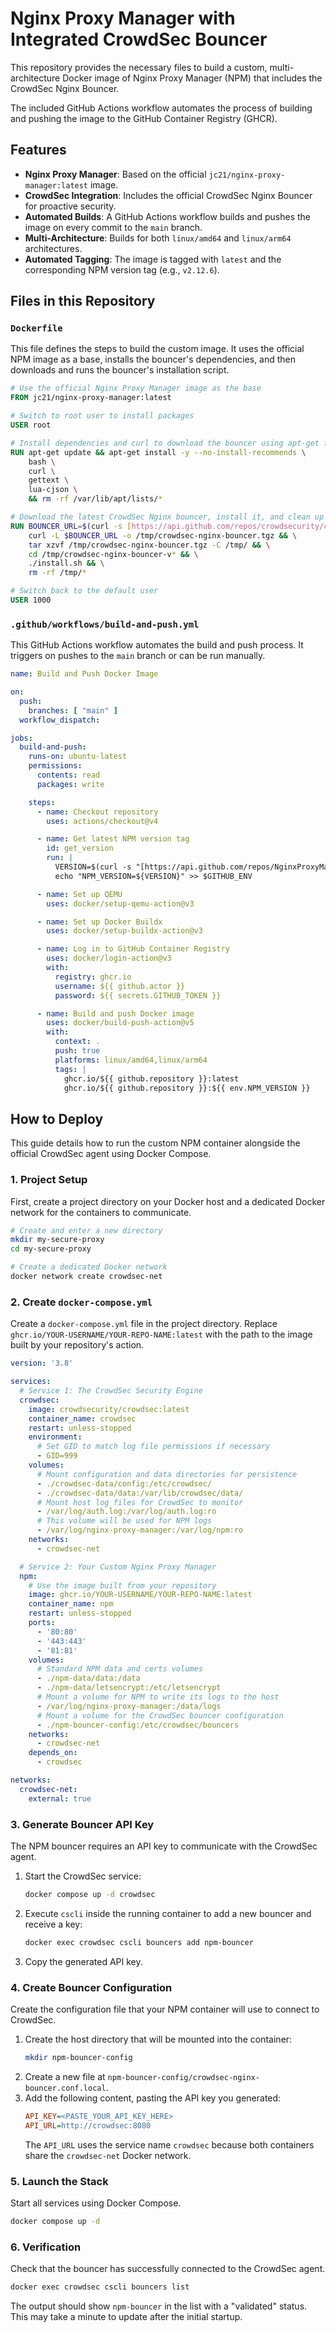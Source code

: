 # Nginx Proxy Manager with Integrated CrowdSec Bouncer

This repository provides the necessary files to build a custom, multi-architecture Docker image of Nginx Proxy Manager (NPM) that includes the CrowdSec Nginx Bouncer.

The included GitHub Actions workflow automates the process of building and pushing the image to the GitHub Container Registry (GHCR).

## Features

* **Nginx Proxy Manager**: Based on the official `jc21/nginx-proxy-manager:latest` image.
* **CrowdSec Integration**: Includes the official CrowdSec Nginx Bouncer for proactive security.
* **Automated Builds**: A GitHub Actions workflow builds and pushes the image on every commit to the `main` branch.
* **Multi-Architecture**: Builds for both `linux/amd64` and `linux/arm64` architectures.
* **Automated Tagging**: The image is tagged with `latest` and the corresponding NPM version tag (e.g., `v2.12.6`).

## Files in this Repository

### `Dockerfile`

This file defines the steps to build the custom image. It uses the official NPM image as a base, installs the bouncer's dependencies, and then downloads and runs the bouncer's installation script.

```dockerfile
# Use the official Nginx Proxy Manager image as the base
FROM jc21/nginx-proxy-manager:latest

# Switch to root user to install packages
USER root

# Install dependencies and curl to download the bouncer using apt-get for Debian
RUN apt-get update && apt-get install -y --no-install-recommends \
    bash \
    curl \
    gettext \
    lua-cjson \
    && rm -rf /var/lib/apt/lists/*

# Download the latest CrowdSec Nginx bouncer, install it, and clean up
RUN BOUNCER_URL=$(curl -s [https://api.github.com/repos/crowdsecurity/cs-nginx-bouncer/releases/latest](https://api.github.com/repos/crowdsecurity/cs-nginx-bouncer/releases/latest) | grep "browser_download_url.*tgz" | cut -d '"' -f 4) && \
    curl -L $BOUNCER_URL -o /tmp/crowdsec-nginx-bouncer.tgz && \
    tar xzvf /tmp/crowdsec-nginx-bouncer.tgz -C /tmp/ && \
    cd /tmp/crowdsec-nginx-bouncer-v* && \
    ./install.sh && \
    rm -rf /tmp/*

# Switch back to the default user
USER 1000
````

### `.github/workflows/build-and-push.yml`

This GitHub Actions workflow automates the build and push process. It triggers on pushes to the `main` branch or can be run manually.

```yaml
name: Build and Push Docker Image

on:
  push:
    branches: [ "main" ]
  workflow_dispatch:

jobs:
  build-and-push:
    runs-on: ubuntu-latest
    permissions:
      contents: read
      packages: write

    steps:
      - name: Checkout repository
        uses: actions/checkout@v4

      - name: Get latest NPM version tag
        id: get_version
        run: |
          VERSION=$(curl -s "[https://api.github.com/repos/NginxProxyManager/nginx-proxy-manager/releases/latest](https://api.github.com/repos/NginxProxyManager/nginx-proxy-manager/releases/latest)" | grep -Po '"tag_name": "\K.*?(?=")')
          echo "NPM_VERSION=${VERSION}" >> $GITHUB_ENV

      - name: Set up QEMU
        uses: docker/setup-qemu-action@v3

      - name: Set up Docker Buildx
        uses: docker/setup-buildx-action@v3

      - name: Log in to GitHub Container Registry
        uses: docker/login-action@v3
        with:
          registry: ghcr.io
          username: ${{ github.actor }}
          password: ${{ secrets.GITHUB_TOKEN }}

      - name: Build and push Docker image
        uses: docker/build-push-action@v5
        with:
          context: .
          push: true
          platforms: linux/amd64,linux/arm64
          tags: |
            ghcr.io/${{ github.repository }}:latest
            ghcr.io/${{ github.repository }}:${{ env.NPM_VERSION }}
```

## How to Deploy

This guide details how to run the custom NPM container alongside the official CrowdSec agent using Docker Compose.

### 1\. Project Setup

First, create a project directory on your Docker host and a dedicated Docker network for the containers to communicate.

```bash
# Create and enter a new directory
mkdir my-secure-proxy
cd my-secure-proxy

# Create a dedicated Docker network
docker network create crowdsec-net
```

### 2\. Create `docker-compose.yml`

Create a `docker-compose.yml` file in the project directory. Replace `ghcr.io/YOUR-USERNAME/YOUR-REPO-NAME:latest` with the path to the image built by your repository's action.

```yaml
version: '3.8'

services:
  # Service 1: The CrowdSec Security Engine
  crowdsec:
    image: crowdsecurity/crowdsec:latest
    container_name: crowdsec
    restart: unless-stopped
    environment:
      # Set GID to match log file permissions if necessary
      - GID=999
    volumes:
      # Mount configuration and data directories for persistence
      - ./crowdsec-data/config:/etc/crowdsec/
      - ./crowdsec-data/data:/var/lib/crowdsec/data/
      # Mount host log files for CrowdSec to monitor
      - /var/log/auth.log:/var/log/auth.log:ro
      # This volume will be used for NPM logs
      - /var/log/nginx-proxy-manager:/var/log/npm:ro
    networks:
      - crowdsec-net

  # Service 2: Your Custom Nginx Proxy Manager
  npm:
    # Use the image built from your repository
    image: ghcr.io/YOUR-USERNAME/YOUR-REPO-NAME:latest
    container_name: npm
    restart: unless-stopped
    ports:
      - '80:80'
      - '443:443'
      - '81:81'
    volumes:
      # Standard NPM data and certs volumes
      - ./npm-data/data:/data
      - ./npm-data/letsencrypt:/etc/letsencrypt
      # Mount a volume for NPM to write its logs to the host
      - /var/log/nginx-proxy-manager:/data/logs
      # Mount a volume for the CrowdSec bouncer configuration
      - ./npm-bouncer-config:/etc/crowdsec/bouncers
    networks:
      - crowdsec-net
    depends_on:
      - crowdsec

networks:
  crowdsec-net:
    external: true
```

### 3\. Generate Bouncer API Key

The NPM bouncer requires an API key to communicate with the CrowdSec agent.

1.  Start the CrowdSec service:
    ```bash
    docker compose up -d crowdsec
    ```
2.  Execute `cscli` inside the running container to add a new bouncer and receive a key:
    ```bash
    docker exec crowdsec cscli bouncers add npm-bouncer
    ```
3.  Copy the generated API key.

### 4\. Create Bouncer Configuration

Create the configuration file that your NPM container will use to connect to CrowdSec.

1.  Create the host directory that will be mounted into the container:
    ```bash
    mkdir npm-bouncer-config
    ```
2.  Create a new file at `npm-bouncer-config/crowdsec-nginx-bouncer.conf.local`.
3.  Add the following content, pasting the API key you generated:
    ```ini
    API_KEY=<PASTE_YOUR_API_KEY_HERE>
    API_URL=http://crowdsec:8080
    ```
    The `API_URL` uses the service name `crowdsec` because both containers share the `crowdsec-net` Docker network.

### 5\. Launch the Stack

Start all services using Docker Compose.

```bash
docker compose up -d
```

### 6\. Verification

Check that the bouncer has successfully connected to the CrowdSec agent.

```bash
docker exec crowdsec cscli bouncers list
```

The output should show `npm-bouncer` in the list with a "validated" status. This may take a minute to update after the initial startup.

```
